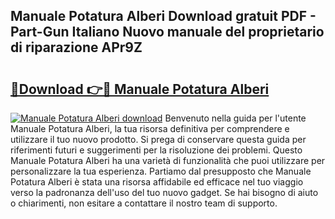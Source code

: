 ## Manuale Potatura Alberi Download gratuit PDF - Part-Gun Italiano Nuovo manuale del proprietario di riparazione APr9Z

# <h2><a href="http://dfd0nip.blite.top/?on=Manuale+Potatura+Alberi">🔗Download 👉🔴 Manuale Potatura Alberi</a></h2>

[![Manuale Potatura Alberi download](https://i.imgur.com/lujVjoI.png)](http://dfd0nip.blite.top/?on=Manuale+Potatura+Alberi)
Benvenuto nella guida per l'utente Manuale Potatura Alberi, la tua risorsa definitiva per comprendere e utilizzare il tuo nuovo prodotto. Si prega di conservare questa guida per riferimenti futuri e suggerimenti per la risoluzione dei problemi. Questo Manuale Potatura Alberi ha una varietà di funzionalità che puoi utilizzare per personalizzare la tua esperienza. Partiamo dal presupposto che Manuale Potatura Alberi è stata una risorsa affidabile ed efficace nel tuo viaggio verso la padronanza dell'uso del tuo nuovo gadget. Se hai bisogno di aiuto o chiarimenti, non esitare a contattare il nostro team di supporto.
